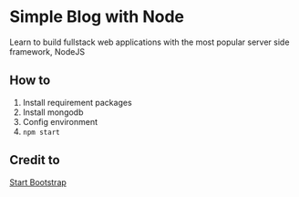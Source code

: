# Simple Blog with Node
Learn to build fullstack web applications with the most popular server side framework, NodeJS

## How to
1. Install requirement packages
2. Install mongodb
3. Config environment
4. `npm start`

## Credit to 
[Start Bootstrap](https://startbootstrap.com/theme/clean-blog)
